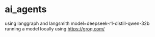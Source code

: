 # ai_agents
using langgraph and langsmith 
model=deepseek-r1-distill-qwen-32b
running a model locally using https://groq.com/
